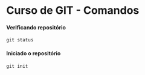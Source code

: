 # Curso de GIT - Comandos

#### Verificando repositório
```git status```
#### Iniciado o repositório
```git init```
